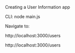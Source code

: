 Creating a User Information app

CLI: node main.js

Navigate to:

http://localhost:3000/users

http://localhost:3000/users
